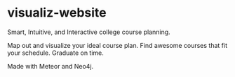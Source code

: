 # visualiz-website
Smart, Intuitive, and Interactive college course planning.

Map out and visualize your ideal course plan. Find awesome courses that fit your schedule. Graduate on time.

Made with Meteor and Neo4j.
